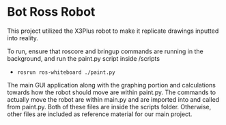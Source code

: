 # Bot Ross Robot

This project utilized the X3Plus robot to make it replicate drawings inputted into reality.

To run, ensure that roscore and bringup commands are running in the background, 
and run the paint.py script inside /scripts

* `rosrun ros-whiteboard ./paint.py`

The main GUI application along with the graphing portion and calculations towards
how the robot should move are within paint.py. The commands to actually move the robot are
within main.py and are imported into and called from paint.py. Both of these files are inside
the scripts folder. Otherwise, other files are included as reference material for our main project.